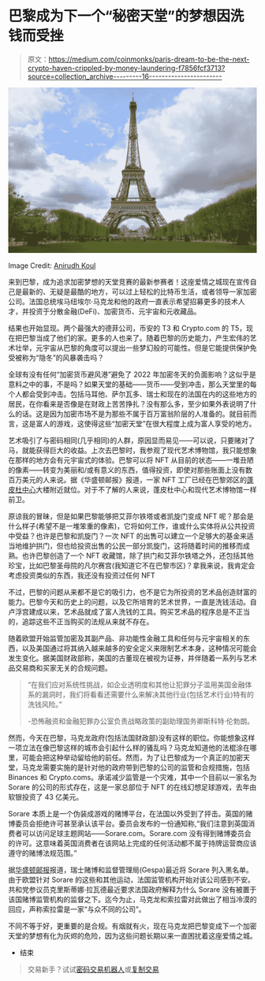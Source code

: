 # 巴黎成为下一个“秘密天堂”的梦想因洗钱而受挫

> 原文：<https://medium.com/coinmonks/paris-dream-to-be-the-next-crypto-haven-crippled-by-money-laundering-f7856fcf3713?source=collection_archive---------16----------------------->

![](img/42e84433a7e2c8f487cbbd7de86c8f02.png)

Image Credit: [Anirudh Koul](https://www.flickr.com/photos/anirudhkoul/)

来到巴黎，成为追求加密梦想的天堂竞赛的最新参赛者！这座爱情之城现在宣传自己是最新的、无疑是最酷的地方，可以过上轻松的比特币生活，或者领导一家加密公司。法国总统埃马纽埃尔·马克龙和他的政府一直表示希望招募更多的技术人才，并投资于分散金融(DeFi)、加密货币、元宇宙和元收藏品。

结果也开始显现。两个最强大的德菲公司，币安的 T3 和 Crypto.com 的 T5，现在把巴黎当成了他们的家。更多的人也来了。随着巴黎的历史能力，产生宏伟的艺术壮举，元宇宙从巴黎的角度可以提出一些梦幻般的可能性。但是它能提供保护免受被称为“隐冬”的风暴袭击吗？

全球有没有任何“加密货币避风港”避免了 2022 年加密冬天的负面影响？这似乎是意料之中的事，不是吗？如果天堂的基础——货币——受到冲击，那么天堂里的每个人都会受到冲击。包括马耳他、萨尔瓦多、瑞士和现在的法国在内的这些地方的居民，在你看来是否像是在财政上苦苦挣扎？没有那么多，至少如果外表说明了什么的话。这是因为加密市场不是为那些不属于百万富翁阶层的人准备的。就目前而言，这是富人的游戏，这使得这些“加密天堂”在很大程度上成为富人享受的地方。

艺术吸引了与密码相同(几乎相同)的人群，原因显而易见——可以说，只要赌对了马，就能获得巨大的收益。上次去巴黎时，我参观了现代艺术博物馆，我只能想象在那样的地方会有元宇宙式的体验。巴黎可以将 NFT 从目前的状态——一堆丑陋的像素——转变为美丽和/或有意义的东西，值得投资，即使对那些账面上没有数百万美元的人来说。据《华盛顿邮报》报道，一家 NFT 工厂已经在巴黎郊区的[蓬皮杜中心](https://www.centrepompidou.fr/en/)大楼附近就位。对于不了解的人来说，蓬皮杜中心和现代艺术博物馆一样前卫。

原谅我的冒昧，但是如果巴黎能够把艾菲尔铁塔或者凯旋门变成 NFT 呢？那会是什么样子(希望不是一堆笨重的像素)，它将如何工作，谁或什么实体将从公共投资中受益？也许是巴黎和凯旋门？一次 NFT 的出售可以建立一个足够大的基金来适当地维护拱门，但也给投资出售的公民一部分凯旋门，这将随着时间的推移而成熟。也许巴黎创造了一个 NFT 收藏馆，除了拱门和艾菲尔铁塔之外，还包括其他珍宝，比如巴黎圣母院的凡尔赛宫(我知道它不在巴黎市区)？拿我来说，我肯定会考虑投资类似的东西，我还没有投资过任何 NFT

不过，巴黎的问题从来都不是它的吸引力，也不是它为所投资的艺术品创造财富的能力。巴黎今天和历史上的问题，以及它所培育的艺术世界，一直是洗钱活动。自卢浮宫建成以来，艺术品就成了富人洗钱的工具。购买艺术品的程序总是不正当的，追踪这些不正当购买的法规从来就不存在。

随着欧盟开始监管加密及其副产品、非功能性金融工具和任何与元宇宙相关的东西，以及美国通过将其纳入越来越多的安全定义来限制艺术本身，这种情况可能会发生变化。据美国财政部称，美国的古董现在被视为证券，并伴随着一系列与艺术品交易商和买家无关的合规问题。

> “在我们应对系统性挑战，如企业透明度和其他让犯罪分子滥用美国金融体系的漏洞时，我们将看看还需要什么来解决其他行业(包括艺术行业)特有的洗钱风险。”
> 
> -恐怖融资和金融犯罪办公室负责战略政策的副助理国务卿斯科特·伦勃朗。

然而，今天在巴黎，马克龙政府(包括法国财政部)没有这样的职位。你能想象这样一项立法在像巴黎这样的城市会引起什么样的骚乱吗？马克龙知道他的法棍涂在哪里，可能会把这种举动留给他的前任。然而，为了让巴黎成为一个真正的加密天堂，马克龙需要实施的是针对他的政府带到巴黎的公司的监管和合规措施，包括 Binances 和 Crypto.coms。承诺减少监管是一个灾难，其中一个目前以一家名为 Sorare 的公司的形式存在，这是一家总部位于 NFT 的在线幻想足球游戏，去年由软银投资了 43 亿美元。

Sorare 本质上是一个伪装成游戏的赌博平台，在法国以外受到了抨击。英国的赌博委员会拒绝许可甚至承认该平台。委员会发布的一份通知称,“我们注意到英国消费者可以访问足球主题网站——Sorare.com。Sorare.com 没有得到赌博委员会的许可。这意味着英国消费者在该网站上完成的任何活动都不属于持牌运营商应该遵守的赌博法规范围。”

据[华盛顿邮报](https://www.washingtonpost.com/business/macrons-crypto-dreammay-be-a-gamble/2022/10/24/345d2a30-5368-11ed-ac8b-08bbfab1c5a5_story.html)报道，瑞士赌博和监督管理局(Gespa)最近将 Sorare 列入黑名单。由于欧盟针对 Sorare 的这些和其他运动，法国监管机构开始对该公司感到不安。共和党参议员克里斯蒂娜·拉瓦德最近要求法国政府解释为什么 Sorare 没有被置于该国赌博监管机构的监督之下。迄今为止，马克龙和索拉雷对此做出了相当冷漠的回应，声称索拉雷是一家“与众不同的公司”。

不同不等于好，更重要的是合规。有烟就有火，现在马克龙把巴黎变成下一个加密天堂的梦想有化为灰烬的危险，因为这些问题长期以来一直困扰着这座爱情之城。

*   结束

> 交易新手？试试[密码交易机器人](/coinmonks/crypto-trading-bot-c2ffce8acb2a)或[复制交易](/coinmonks/top-10-crypto-copy-trading-platforms-for-beginners-d0c37c7d698c)